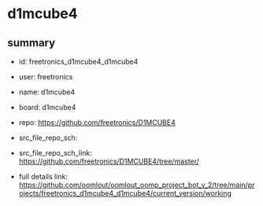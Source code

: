 # d1mcube4
 
## summary 
* id: freetronics_d1mcube4_d1mcube4
* user: freetronics
* name: d1mcube4
* board: d1mcube4
* repo: https://github.com/freetronics/D1MCUBE4



* src_file_repo_sch: 
* src_file_repo_sch_link: https://github.com/freetronics/D1MCUBE4/tree/master/
* full details link: https://github.com/oomlout/oomlout_oomp_project_bot_v_2/tree/main/projects/freetronics_d1mcube4_d1mcube4/current_version/working  






